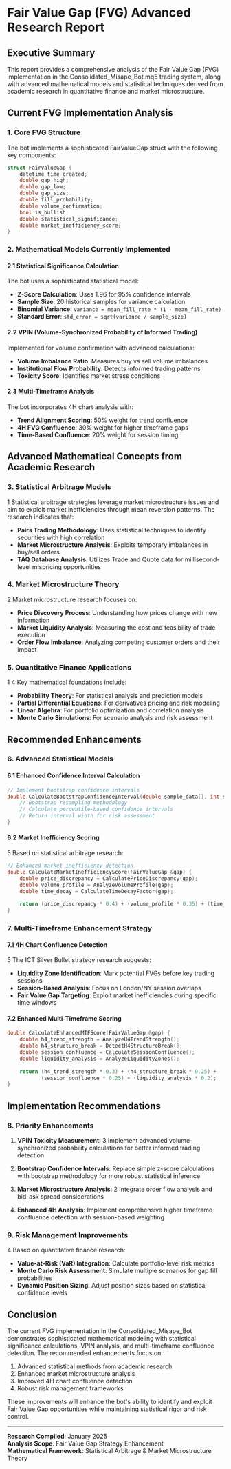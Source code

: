 # Fair Value Gap (FVG) Advanced Research Report

## Executive Summary

This report provides a comprehensive analysis of the Fair Value Gap (FVG) implementation in the Consolidated_Misape_Bot.mq5 trading system, along with advanced mathematical models and statistical techniques derived from academic research in quantitative finance and market microstructure.

## Current FVG Implementation Analysis

### 1. Core FVG Structure

The bot implements a sophisticated FairValueGap struct with the following key components:

```cpp
struct FairValueGap {
    datetime time_created;
    double gap_high;
    double gap_low;
    double gap_size;
    double fill_probability;
    double volume_confirmation;
    bool is_bullish;
    double statistical_significance;
    double market_inefficiency_score;
}
```

### 2. Mathematical Models Currently Implemented

#### 2.1 Statistical Significance Calculation
The bot uses a sophisticated statistical model:
- **Z-Score Calculation**: Uses 1.96 for 95% confidence intervals
- **Sample Size**: 20 historical samples for variance calculation
- **Binomial Variance**: `variance = mean_fill_rate * (1 - mean_fill_rate)`
- **Standard Error**: `std_error = sqrt(variance / sample_size)`

#### 2.2 VPIN (Volume-Synchronized Probability of Informed Trading)
Implemented for volume confirmation with advanced calculations:
- **Volume Imbalance Ratio**: Measures buy vs sell volume imbalances
- **Institutional Flow Probability**: Detects informed trading patterns
- **Toxicity Score**: Identifies market stress conditions

#### 2.3 Multi-Timeframe Analysis
The bot incorporates 4H chart analysis with:
- **Trend Alignment Scoring**: 50% weight for trend confluence
- **4H FVG Confluence**: 30% weight for higher timeframe gaps
- **Time-Based Confluence**: 20% weight for session timing

## Advanced Mathematical Concepts from Academic Research

### 3. Statistical Arbitrage Models

<mcreference link="https://analystprep.com/study-notes/cfa-level-iii/statistical-arbitrage/" index="1">1</mcreference> Statistical arbitrage strategies leverage market microstructure issues and aim to exploit market inefficiencies through mean reversion patterns. The research indicates that:

- **Pairs Trading Methodology**: Uses statistical techniques to identify securities with high correlation
- **Market Microstructure Analysis**: Exploits temporary imbalances in buy/sell orders
- **TAQ Database Analysis**: Utilizes Trade and Quote data for millisecond-level mispricing opportunities

### 4. Market Microstructure Theory

<mcreference link="https://www.sciencedirect.com/topics/economics-econometrics-and-finance/market-microstructure" index="2">2</mcreference> Market microstructure research focuses on:

- **Price Discovery Process**: Understanding how prices change with new information
- **Market Liquidity Analysis**: Measuring the cost and feasibility of trade execution
- **Order Flow Imbalance**: Analyzing competing customer orders and their impact

### 5. Quantitative Finance Applications

<mcreference link="https://en.wikipedia.org/wiki/Quantitative_analysis_(finance)" index="1">1</mcreference> <mcreference link="https://online.mason.wm.edu/blog/quantitative-finance-mathematical-models-algorithmic-trading-risk-management" index="4">4</mcreference> Key mathematical foundations include:

- **Probability Theory**: For statistical analysis and prediction models
- **Partial Differential Equations**: For derivatives pricing and risk modeling
- **Linear Algebra**: For portfolio optimization and correlation analysis
- **Monte Carlo Simulations**: For scenario analysis and risk assessment

## Recommended Enhancements

### 6. Advanced Statistical Models

#### 6.1 Enhanced Confidence Interval Calculation
```cpp
// Implement bootstrap confidence intervals
double CalculateBootstrapConfidenceInterval(double sample_data[], int sample_size, double confidence_level) {
    // Bootstrap resampling methodology
    // Calculate percentile-based confidence intervals
    // Return interval width for risk assessment
}
```

#### 6.2 Market Inefficiency Scoring
<mcreference link="https://www.pyquantnews.com/free-python-resources/the-power-of-statistical-arbitrage-in-finance" index="5">5</mcreference> Based on statistical arbitrage research:

```cpp
// Enhanced market inefficiency detection
double CalculateMarketInefficiencyScore(FairValueGap &gap) {
    double price_discrepancy = CalculatePriceDiscrepancy(gap);
    double volume_profile = AnalyzeVolumeProfile(gap);
    double time_decay = CalculateTimeDecayFactor(gap);
    
    return (price_discrepancy * 0.4) + (volume_profile * 0.35) + (time_decay * 0.25);
}
```

### 7. Multi-Timeframe Enhancement Strategy

#### 7.1 4H Chart Confluence Detection
<mcreference link="https://fxopen.com/blog/en/what-is-the-ict-silver-bullet-strategy-and-how-does-it-work/" index="5">5</mcreference> The ICT Silver Bullet strategy research suggests:

- **Liquidity Zone Identification**: Mark potential FVGs before key trading sessions
- **Session-Based Analysis**: Focus on London/NY session overlaps
- **Fair Value Gap Targeting**: Exploit market inefficiencies during specific time windows

#### 7.2 Enhanced Multi-Timeframe Scoring
```cpp
double CalculateEnhancedMTFScore(FairValueGap &gap) {
    double h4_trend_strength = AnalyzeH4TrendStrength();
    double h4_structure_break = DetectH4StructureBreak();
    double session_confluence = CalculateSessionConfluence();
    double liquidity_analysis = AnalyzeLiquidityZones();
    
    return (h4_trend_strength * 0.3) + (h4_structure_break * 0.25) + 
           (session_confluence * 0.25) + (liquidity_analysis * 0.2);
}
```

## Implementation Recommendations

### 8. Priority Enhancements

1. **VPIN Toxicity Measurement**: <mcreference link="https://analystprep.com/study-notes/cfa-level-iii/statistical-arbitrage-and-microstructure/" index="3">3</mcreference> Implement advanced volume-synchronized probability calculations for better informed trading detection

2. **Bootstrap Confidence Intervals**: Replace simple z-score calculations with bootstrap methodology for more robust statistical inference

3. **Market Microstructure Analysis**: <mcreference link="https://www.sciencedirect.com/topics/economics-econometrics-and-finance/market-microstructure" index="2">2</mcreference> Integrate order flow analysis and bid-ask spread considerations

4. **Enhanced 4H Analysis**: Implement comprehensive higher timeframe confluence detection with session-based weighting

### 9. Risk Management Improvements

<mcreference link="https://online.mason.wm.edu/blog/quantitative-finance-mathematical-models-algorithmic-trading-risk-management" index="4">4</mcreference> Based on quantitative finance research:

- **Value-at-Risk (VaR) Integration**: Calculate portfolio-level risk metrics
- **Monte Carlo Risk Assessment**: Simulate multiple scenarios for gap fill probabilities
- **Dynamic Position Sizing**: Adjust position sizes based on statistical confidence levels

## Conclusion

The current FVG implementation in the Consolidated_Misape_Bot demonstrates sophisticated mathematical modeling with statistical significance calculations, VPIN analysis, and multi-timeframe confluence detection. The recommended enhancements focus on:

1. Advanced statistical methods from academic research
2. Enhanced market microstructure analysis
3. Improved 4H chart confluence detection
4. Robust risk management frameworks

These improvements will enhance the bot's ability to identify and exploit Fair Value Gap opportunities while maintaining statistical rigor and risk control.

---

**Research Compiled**: January 2025  
**Analysis Scope**: Fair Value Gap Strategy Enhancement  
**Mathematical Framework**: Statistical Arbitrage & Market Microstructure Theory